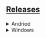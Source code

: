 ## [Releases](https://github.com/2584191127/my-backups/releases)
<details>
<summary>Andriod</summary>
Telegram_9.3.3:https://t.me/RikkaTi/1824/<br>
QQ_8.8.88.7830<br>
PixEz:https://github.com/Notsfsssf/pixez-flutter<br>
GeometricWeather(几何天气):https://github.com/WangDaYeeeeee/GeometricWeather<br>
洛雪音乐:https://github.com/lyswhut/lx-music-mobile<br>
网易云音乐<br>
贴吧Lite:https://t.me/tblite<br>
WPS Office_13.24.0_专业版:https://t.me/youthkinga/5505<br>
Via:https://github.com/tuyafeng/Via<br>
阿里云盘_2.3.3:https://www.52pojie.cn/thread-1632921-1-1.html<br>
菜鸟_1.0.0:https://t.me/youthkinga/6063<br>
Bitwarden:https://github.com/bitwarden/mobile<br>
ZeroTermux:https://github.com/hanxinhao000/ZeroTermux<br>
高德地图(红米K50提取)_11.11.60.3455<br>
小红书简明版<br>
哔哩哔哩<br>
Clash for Android:https://github.com/Kr328/ClashForAndroid<br>
夸克_H2SO3<br>
QQ邮箱_H2SO3<br>
倒带:https://github.com/KusStar/rewind-apks<br>
知乎<br>
</details>

<details>
<summary>Windows</summary>
QQ_9.7.3(28946)_Dreamcast_去广告版:https://www.423down.com/8229.html<br>
微信_3.6.5.16_多开防撤回绿色版:https://www.423down.com/8718.html<br>
mpv:https://github.com/hooke007/MPV_lazy<br>
Bandizip:https://www.423down.com/9735.html<br>
qBittorent_便携增强版:https://www.423down.com/8421.html<br>
Clash for Windows_0.20.17_汉化版:https://github.com/ender-zhao/Clash-for-Windows_Chinese<br>
centbrowser:http://static.centbrowser.cn/win_stable/<br>
HiBituninstaller:https://www.423down.com/9979.html<br>
NDM:http://www.dayanzai.me/neat-download-manager.html<br>
</details>
